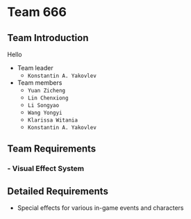 
# Team 666
## Team Introduction
Hello
- Team leader
    - `Konstantin A. Yakovlev`
- Team members
    - `Yuan Zicheng`
    - `Lin Chenxiong`
    - `Li Songyao`
    - `Wang Yongyi`
    - `Klarissa Witania`
    - `Konstantin A. Yakovlev`
## Team Requirements
### - Visual Effect System
## Detailed Requirements
- Special effects for various in-game events and characters
